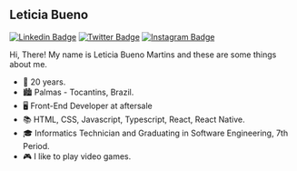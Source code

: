 ## Leticia Bueno

[![Linkedin Badge](https://img.shields.io/badge/-leticiabuenom-blue?style=flat-square&logo=Linkedin&logoColor=white&link=https://www.linkedin.com/in/leticiabuenom)](https://www.linkedin.com/in/leticiabuenom)
 [![Twitter Badge](https://img.shields.io/badge/-@letbuenom-1ca0f1?style=flat-square&labelColor=1ca0f1&logo=twitter&logoColor=white&link=https://twitter.com/letbuenom)](https://twitter.com/letbuenom)
 [![Instagram Badge](https://img.shields.io/badge/-@letbue.no-e4405f?style=flat-square&labelColor=f94877&logo=instagram&logoColor=white&link=https://www.instagram.com/letbue.no/)](https://www.instagram.com/letbue.no/)

Hi, There! My name is Leticia Bueno Martins and these are some things about me.

- :woman: 20 years.
- :cityscape: Palmas - Tocantins, Brazil.
- :desktop_computer: Front-End Developer at aftersale
- :books: HTML, CSS, Javascript, Typescript, React, React Native.
- :mortar_board: Informatics Technician and Graduating in Software Engineering, 7th Period.
- :video_game: I like to play video games.
